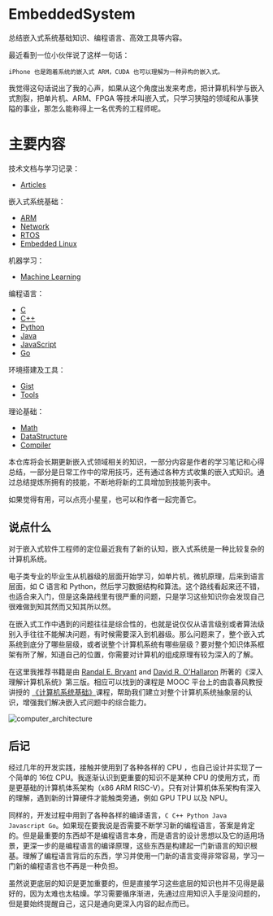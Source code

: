 # EmbeddedSystem

总结嵌入式系统基础知识、编程语言、高效工具等内容。

最近看到一位小伙伴说了这样一句话：

`iPhone 也是跑着系统的嵌入式 ARM，CUDA 也可以理解为一种异构的嵌入式。` 

我觉得这句话说出了我的心声，如果从这个角度出发来考虑，把计算机科学与嵌入式割裂，把单片机、ARM、FPGA 等技术叫嵌入式，只学习狭隘的领域和从事狭隘的事业，那怎么能称得上一名优秀的工程师呢。

# 主要内容

技术文档与学习记录：

- [Articles](Articles/)

嵌入式系统基础：

- [ARM](Arm/)
- [Network](Network/)
- [RTOS](RTOS/)
- [Embedded Linux](Linux/)

机器学习：

- [Machine Learning](MachineLearning/)

编程语言：

- [C](C/)
- [C++](C++/)
- [Python](Python/)
- [Java](Java/)
- [JavaScript](JavaScript/)
- [Go](Go/)

环境搭建及工具：

- [Gist](Gist/) 
- [Tools](Tools/) 

理论基础：

- [Math](Math/)
- [DataStructure](DataStructure/)
- [Compiler](Compiler/)

本仓库将会长期更新嵌入式领域相关的知识，一部分内容是作者的学习笔记和心得总结，一部分是日常工作中的常用技巧，还有通过各种方式收集的嵌入式知识。通过总结提炼所拥有的技能，不断地将新的工具增加到技能列表中。

如果觉得有用，可以点亮小星星，也可以和作者一起完善它。

## 说点什么

对于嵌入式软件工程师的定位最近我有了新的认知，嵌入式系统是一种比较复杂的计算机系统。

电子类专业的毕业生从机器级的层面开始学习，如单片机，微机原理，后来到语言层面，如 C 语言和 Python，然后学习数据结构和算法。这个路线看起来还不错，也适合来入门，但是这条路线里有很严重的问题，只是学习这些知识你会发现自己很难做到知其然而又知其所以然。

在嵌入式工作中遇到的问题往往是综合性的，也就是说仅仅从语言级别或者算法级别入手往往不能解决问题，有时候需要深入到机器级。那么问题来了，整个嵌入式系统到底分了哪些层级，或者说整个计算机系统有哪些层级？要对整个知识体系框架有所了解，知道自己的位置，你需要对计算机的组成原理有较为深入的了解。

在这里我推荐书籍是由 [Randal E. Bryant](http://www.cs.cmu.edu/~bryant) and [David R. O'Hallaron](http://www.cs.cmu.edu/~droh) 所著的《深入理解计算机系统》第三版。相应可以找到的课程是 MOOC 平台上的由袁春风教授讲授的 [《计算机系统基础》](https://www.icourse163.org/course/NJU-1001625001)课程，帮助我们建立对整个计算机系统抽象层的认识，增强我们解决嵌入式问题中的综合能力。

![computer_architecture](Articles/figures/architecture.png)

## 后记

经过几年的开发实践，接触并使用到了各种各样的 CPU ，也自己设计并实现了一个简单的 16位 CPU。我逐渐认识到更重要的知识不是某种 CPU 的使用方式，而是更基础的计算机体系架构（x86 ARM RISC-V）。只有对计算机体系架构有深入的理解，遇到新的计算硬件才能触类旁通，例如 GPU TPU 以及 NPU。

同样的，开发过程中用到了各种各样的编译语言，`C C++ Python Java Javascript Go`。如果现在要我说是否需要不断学习新的编程语言，答案是肯定的。但是最重要的东西却不是编程语言本身，而是语言的设计思想以及它的适用场景，更深一步的是编程语言的编译原理，这些东西是构建起一门新语言的知识根基。理解了编程语言背后的东西，学习并使用一门新的语言变得非常容易，学习一门新的编程语言也不再是一种负担。

虽然说更底层的知识是更加重要的，但是直接学习这些底层的知识也并不见得是最好的，因为太难也太枯燥。学习需要循序渐进，先通过应用知识入手是没问题的，但是要始终提醒自己，这只是通向更深入内容的起点而已。
